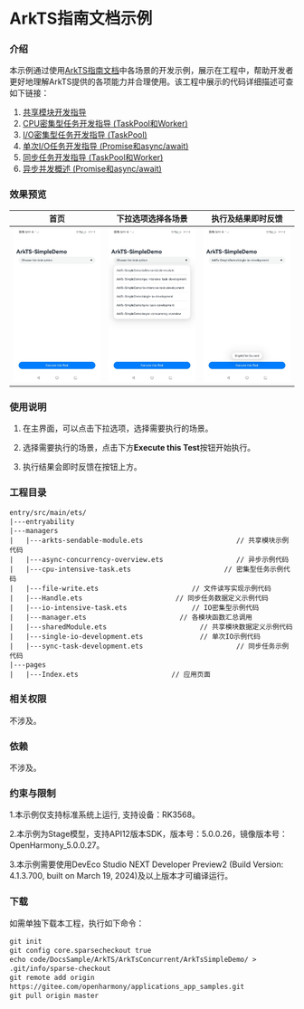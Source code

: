 # ArkTS指南文档示例

### 介绍

本示例通过使用[ArkTS指南文档](https://gitcode.com/openharmony/docs/tree/master/zh-cn/application-dev/arkts-utils)中各场景的开发示例，展示在工程中，帮助开发者更好地理解ArkTS提供的各项能力并合理使用。该工程中展示的代码详细描述可查如下链接：

1. [共享模块开发指导](https://gitcode.com/openharmony/docs/blob/master/zh-cn/application-dev/arkts-utils/arkts-sendable-module.md)
2. [CPU密集型任务开发指导 (TaskPool和Worker)](https://gitcode.com/openharmony/docs/blob/master/zh-cn/application-dev/arkts-utils/cpu-intensive-task-development.md)
3. [I/O密集型任务开发指导 (TaskPool)](https://gitcode.com/openharmony/docs/blob/master/zh-cn/application-dev/arkts-utils/io-intensive-task-development.md)
4. [单次I/O任务开发指导 (Promise和async/await)](https://gitcode.com/openharmony/docs/blob/OpenHarmony-4.1-Release/zh-cn/application-dev/arkts-utils/single-io-development.md)
5. [同步任务开发指导 (TaskPool和Worker)](https://gitcode.com/openharmony/docs/blob/master/zh-cn/application-dev/arkts-utils/sync-task-development.md)
6. [异步并发概述 (Promise和async/await)](https://gitcode.com/openharmony/docs/blob/master/zh-cn/application-dev/arkts-utils/async-concurrency-overview.md)

### 效果预览

| 首页                                  | 下拉选项选择各场景                           | 执行及结果即时反馈             |
|-------------------------------------|-------------------------------------|-----------------------|
| ![](screenshots/device/image1.jpeg) | ![](screenshots/device/image2.jpeg) | ![](screenshots/device/image3.jpeg) |

### 使用说明

1. 在主界面，可以点击下拉选项，选择需要执行的场景。

2. 选择需要执行的场景，点击下方**Execute this Test**按钮开始执行。

3. 执行结果会即时反馈在按钮上方。

### 工程目录
```
entry/src/main/ets/
|---entryability
|---managers
|   |---arkts-sendable-module.ets                       // 共享模块示例代码
|   |---async-concurrency-overview.ets                  // 异步示例代码
|   |---cpu-intensive-task.ets                       // 密集型任务示例代码
|   |---file-write.ets                       // 文件读写实现示例代码
|   |---Handle.ets                       // 同步任务数据定义示例代码
|   |---io-intensive-task.ets                // IO密集型示例代码
|   |---manager.ets                       // 各模块函数汇总调用
|   |---sharedModule.ets                       // 共享模块数据定义示例代码
|   |---single-io-development.ets              // 单次IO示例代码
|   |---sync-task-development.ets                       // 同步任务示例代码
|---pages
|   |---Index.ets                       // 应用页面
```

### 相关权限

不涉及。

### 依赖

不涉及。

### 约束与限制

1.本示例仅支持标准系统上运行, 支持设备：RK3568。

2.本示例为Stage模型，支持API12版本SDK，版本号：5.0.0.26，镜像版本号：OpenHarmony_5.0.0.27。

3.本示例需要使用DevEco Studio NEXT Developer Preview2 (Build Version: 4.1.3.700, built on March 19, 2024)及以上版本才可编译运行。

### 下载

如需单独下载本工程，执行如下命令：

````
git init
git config core.sparsecheckout true
echo code/DocsSample/ArkTS/ArkTsConcurrent/ArkTsSimpleDemo/ > .git/info/sparse-checkout
git remote add origin https://gitee.com/openharmony/applications_app_samples.git
git pull origin master
````